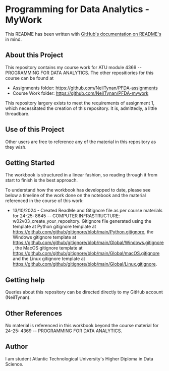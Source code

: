 # Programming for Data Analytics - MyWork

This README has been written with [GitHub's documentation on README's](https://docs.github.com/en/repositories/managing-your-repositorys-settings-and-features/customizing-your-repository/about-readmes) in mind.

## About this Project

This repository contains my course work for ATU module 4369 -- PROGRAMMING FOR DATA ANALYTICS. The other repositiories for this course can be found at
- Assignments folder: https://github.com/NeilTynan/PFDA-assignments
- Course Work folder: https://github.com/NeilTynan/PFDA-mywork

This repository largery exists to meet the requirements of assignment 1, which necessitated the creation of this repository. It is, admittedly, a little threadbare.

## Use of this Project

Other users are free to reference any of the material in this repository as they wish.

## Getting Started

The workbook is structured in a linear fashion, so reading through it from start to finish is the best approach.

To understand how the workbook has developped to date, please see below a timeline of the work done on the notebook and the material referenced in the course of this work:

- 13/10/2024 - Created ReadMe and Gitignore file as per course materials for 24-25: 8645 -- COMPUTER INFRASTRUCTURE: w02v03_create_your_repository. Gitignore file generated using the template at Python gitignore template at https://github.com/github/gitignore/blob/main/Python.gitignore, the Windows gitignore template at https://github.com/github/gitignore/blob/main/Global/Windows.gitignore, the MacOS gitignore template at https://github.com/github/gitignore/blob/main/Global/macOS.gitignore and the Linux gitignore template at https://github.com/github/gitignore/blob/main/Global/Linux.gitignore.

## Getting help

Queries about this repository can be directed directly to my GitHub account (NeilTynan).

## Other References

No material is referenced in this workbook beyond the course material for 24-25: 4369 -- PROGRAMMING FOR DATA ANALYTICS.

## Author

I am student Atlantic Technological University's Higher Diploma in Data Science.
